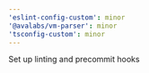 ```yaml
---
'eslint-config-custom': minor
'@avalabs/vm-parser': minor
'tsconfig-custom': minor
---
```


Set up linting and precommit hooks
